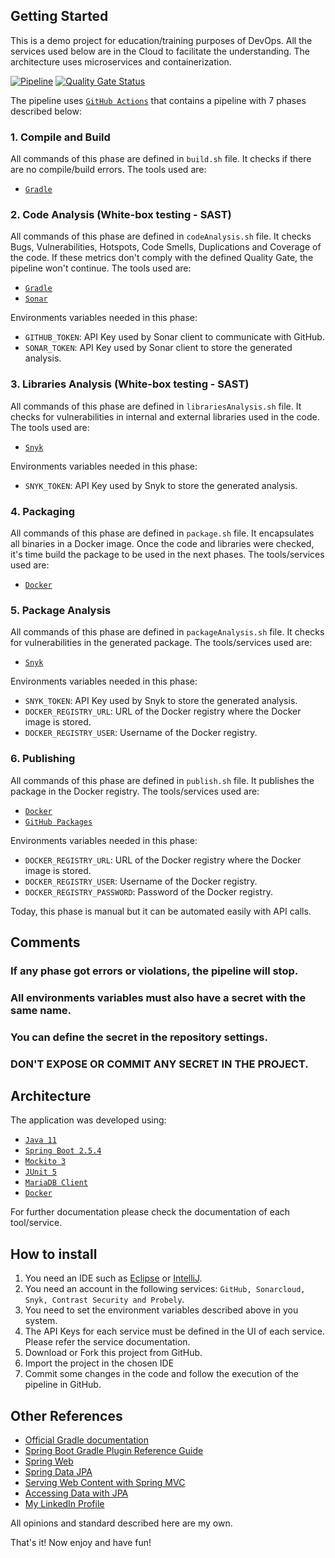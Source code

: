 Getting Started
---------------

This is a demo project for education/training purposes of DevOps. All the services used below are in the Cloud to facilitate the understanding.
The architecture uses microservices and containerization.

[![Pipeline](https://github.com/fvilarinho/demo/actions/workflows/pipeline.yml/badge.svg?branch=master)](https://github.com/fvilarinho/demo/actions/workflows/pipeline.yml)
[![Quality Gate Status](https://sonarcloud.io/api/project_badges/measure?project=fvilarinho_demo_backend&metric=alert_status)](https://sonarcloud.io/dashboard?id=fvilarinho_demo_backend)

The pipeline uses [`GitHub Actions`](https://github.com/features/actions) that contains a pipeline with 7 phases described below:

### 1. Compile and Build
All commands of this phase are defined in `build.sh` file. 
It checks if there are no compile/build errors.
The tools used are:
- [`Gradle`](https://www.gradle.org)

### 2. Code Analysis (White-box testing - SAST)
All commands of this phase are defined in `codeAnalysis.sh` file. 
It checks Bugs, Vulnerabilities, Hotspots, Code Smells, Duplications and Coverage of the code.
If these metrics don't comply with the defined Quality Gate, the pipeline won't continue.
The tools used are:
- [`Gradle`](https://www.gradle.org)
- [`Sonar`](https://sonardcloud.io)

Environments variables needed in this phase:
- `GITHUB_TOKEN`: API Key used by Sonar client to communicate with GitHub.
- `SONAR_TOKEN`: API Key used by Sonar client to store the generated analysis.

### 3. Libraries Analysis (White-box testing - SAST)
All commands of this phase are defined in `librariesAnalysis.sh` file. 
It checks for vulnerabilities in internal and external libraries used in the code.
The tools used are:
- [`Snyk`](https://snyk.io)

Environments variables needed in this phase:
- `SNYK_TOKEN`: API Key used by Snyk to store the generated analysis.

### 4. Packaging
All commands of this phase are defined in `package.sh` file.
It encapsulates all binaries in a Docker image.
Once the code and libraries were checked, it's time build the package to be used in the next phases.
The tools/services used are:
- [`Docker`](https://www.docker.com)

### 5. Package Analysis
All commands of this phase are defined in `packageAnalysis.sh` file.
It checks for vulnerabilities in the generated package.
The tools/services used are:
- [`Snyk`](https://snyk.io)

Environments variables needed in this phase:
- `SNYK_TOKEN`: API Key used by Snyk to store the generated analysis.
- `DOCKER_REGISTRY_URL`: URL of the Docker registry where the Docker image is stored.
- `DOCKER_REGISTRY_USER`: Username of the Docker registry.

### 6. Publishing
All commands of this phase are defined in `publish.sh` file.
It publishes the package in the Docker registry.
The tools/services used are:
- [`Docker`](https://www.docker.com)
- [`GitHub Packages`](https://github.com/features/packages)

Environments variables needed in this phase:
- `DOCKER_REGISTRY_URL`: URL of the Docker registry where the Docker image is stored.
- `DOCKER_REGISTRY_USER`: Username of the Docker registry.
- `DOCKER_REGISTRY_PASSWORD`: Password of the Docker registry.

Today, this phase is manual but it can be automated easily with API calls.

Comments
--------
### If any phase got errors or violations, the pipeline will stop.
### All environments variables must also have a secret with the same name. 
### You can define the secret in the repository settings. 
### DON'T EXPOSE OR COMMIT ANY SECRET IN THE PROJECT.

Architecture
------------
The application was developed using:
- [`Java 11`](https://www.oracle.com/br/java/technologies/javase-jdk11-downloads.html)
- [`Spring Boot 2.5.4`](https://spring.io)
- [`Mockito 3`](https://site.mockito.org/)
- [`JUnit 5`](https://junit.org/junit5/)
- [`MariaDB Client`](https://mariadb.com/kb/en/clients-utilities/)
- [`Docker`](https://www.docker.com)

For further documentation please check the documentation of each tool/service.

How to install
--------------

1. You need an IDE such as [Eclipse](https://www.eclipse.org) or [IntelliJ](https://www.jetbrains.com/pt-br/idea).
2. You need an account in the following services:
`GitHub, Sonarcloud, Snyk, Contrast Security and Probely`.
3. You need to set the environment variables described above in you system.
4. The API Keys for each service must be defined in the UI of each service. Please refer the service documentation.
5. Download or Fork this project from GitHub.
6. Import the project in the chosen IDE
7. Commit some changes in the code and follow the execution of the pipeline in GitHub.

Other References
----------------

- [Official Gradle documentation](https://docs.gradle.org)
- [Spring Boot Gradle Plugin Reference Guide](https://docs.spring.io/spring-boot/docs/2.4.4/gradle-plugin/reference/html/)
- [Spring Web](https://docs.spring.io/spring-boot/docs/2.5.4/reference/htmlsingle/#boot-features-developing-web-applications)
- [Spring Data JPA](https://docs.spring.io/spring-boot/docs/2.5.4/reference/htmlsingle/#boot-features-jpa-and-spring-data)
- [Serving Web Content with Spring MVC](https://spring.io/guides/gs/serving-web-content/)
- [Accessing Data with JPA](https://spring.io/guides/gs/acce****ssing-data-jpa/)
- [My LinkedIn Profile](https://www.linkedin.com/in/fvilarinho)

All opinions and standard described here are my own.

That's it! Now enjoy and have fun!
